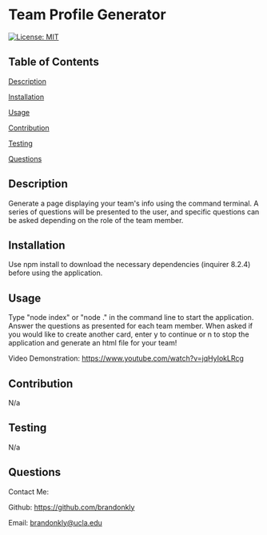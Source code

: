 # Team Profile Generator

  [![License: MIT](https://img.shields.io/badge/License-MIT-yellow.svg)](https://opensource.org/licenses/MIT)

  ## Table of Contents

  [Description](#description)

  [Installation](#installation)

  [Usage](#usage)

  [Contribution](#contribution)

  [Testing](#testing)

  [Questions](#questions)

  ## Description

  Generate a page displaying your team's info using the command terminal. A series of questions will be presented to the user, and specific questions can be asked depending on the role of the team member.

  ## Installation

  Use npm install to download the necessary dependencies (inquirer 8.2.4) before using the application.

  ## Usage

  Type "node index" or "node ." in the command line to start the application. Answer the questions as presented for each team member. When asked if you would like to create another card, enter y to continue or n to stop the application and generate an html file for your team!

  Video Demonstration: https://www.youtube.com/watch?v=jqHyIokLRcg

  ## Contribution

  N/a

  ## Testing

  N/a

  ## Questions

  Contact Me:

  Github: https://github.com/brandonkly
  
  Email: brandonkly@ucla.edu 

  